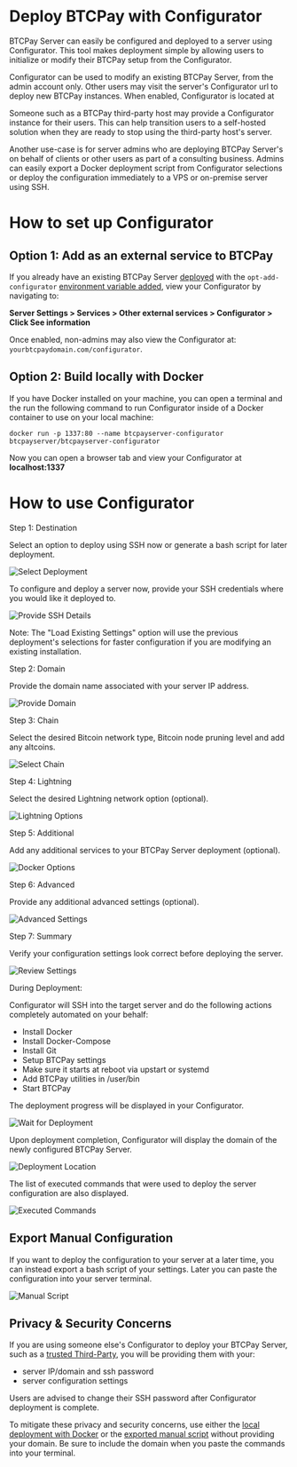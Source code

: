 # Deploy BTCPay with Configurator

BTCPay Server can easily be configured and deployed to a server using Configurator. This tool makes deployment simple by allowing users to initialize or modify their BTCPay setup from the Configurator.

Configurator can be used to modify an existing BTCPay Server, from the admin account only. Other users may visit the server's Configurator url to deploy new BTCPay instances. When enabled, Configurator is located at 

Someone such as a BTCPay third-party host may provide a Configurator instance for their users. This can help transition users to a self-hosted solution when they are ready to stop using the third-party host's server.

Another use-case is for server admins who are deploying BTCPay Server's on behalf of clients or other users as part of a consulting business. Admins can easily export a Docker deployment script from Configurator selections or deploy the configuration immediately to a VPS or on-premise server using SSH.

# How to set up Configurator

## Option 1: Add as an external service to BTCPay

If you already have an existing BTCPay Server [deployed](https://docs.btcpayserver.org/Deployment/) with the `opt-add-configurator` [environment variable added](https://docs.btcpayserver.org/FAQ/FAQ-Deployment#how-can-i-modify-or-deactivate-environment-variables), view your Configurator by navigating to: 

**Server Settings > Services > Other external services > Configurator > Click See information**

Once enabled, non-admins may also view the Configurator at: `yourbtcpaydomain.com/configurator`.

## Option 2: Build locally with Docker

If you have Docker installed on your machine, you can open a terminal and the run the following command to run Configurator inside of a Docker container to use on your local machine:

`docker run -p 1337:80 --name btcpayserver-configurator btcpayserver/btcpayserver-configurator`

Now you can open a browser tab and view your Configurator at **localhost:1337**

# How to use Configurator

Step 1: Destination

Select an option to deploy using SSH now or generate a bash script for later deployment.

![Select Deployment](./docs/img/ConfiguratorStep1.png)

To configure and deploy a server now, provide your SSH credentials where you would like it deployed to. 

![Provide SSH Details](./docs/img/ConfiguratorStep1ssh.png)

Note: The "Load Existing Settings" option will use the previous deployment's selections for faster configuration if you are modifying an existing installation.

Step 2: Domain

Provide the domain name associated with your server IP address.

![Provide Domain](./docs/img/ConfiguratorStep2.png)

Step 3: Chain

Select the desired Bitcoin network type, Bitcoin node pruning level and add any altcoins.

![Select Chain](./docs/img/ConfiguratorStep3.png)

Step 4: Lightning

Select the desired Lightning network option (optional).

![Lightning Options](./docs/img/ConfiguratorStep4.png)

Step 5: Additional

Add any additional services to your BTCPay Server deployment (optional).

![Docker Options](./docs/img/ConfiguratorStep5.png)

Step 6: Advanced

Provide any additional advanced settings (optional).

![Advanced Settings](./docs/img/ConfiguratorStep6.png)

Step 7: Summary

Verify your configuration settings look correct before deploying the server.

![Review Settings](./docs/img/ConfiguratorStep7.png)

During Deployment:

Configurator will SSH into the target server and do the following actions completely automated on your behalf:

- Install Docker
- Install Docker-Compose
- Install Git
- Setup BTCPay settings
- Make sure it starts at reboot via upstart or systemd
- Add BTCPay utilities in /user/bin
- Start BTCPay

The deployment progress will be displayed in your Configurator.

![Wait for Deployment](./docs/img/ConfiguratorDeploy1.png)

Upon deployment completion, Configurator will display the domain of the newly configured BTCPay Server.

![Deployment Location](./docs/img/ConfiguratorDeploy2.png)

The list of executed commands that were used to deploy the server configuration are also displayed.

![Executed Commands](./docs/img/ConfiguratorDeploy3.png)

## Export Manual Configuration

If you want to deploy the configuration to your server at a later time, you can instead export a bash script of your settings. Later you can paste the configuration into your server terminal. 

![Manual Script](./docs/img/ConfiguratorDeployManual.png)

## Privacy & Security Concerns

If you are using someone else's Configurator to deploy your BTCPay Server, such as a [trusted Third-Party](https://docs.btcpayserver.org/ThirdPartyHosting/), you will be providing them with your:

- server IP/domain and ssh password
- server configuration settings

Users are advised to change their SSH password after Configurator deployment is complete.

To mitigate these privacy and security concerns, use either the [local deployment with Docker](#option-2-build-locally-with-Docker) or the [exported manual script](#export-manual-configuration) without providing your domain. Be sure to include the domain when you paste the commands into your terminal. 
